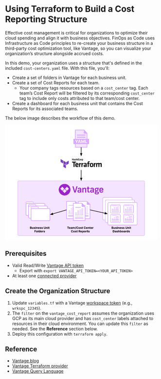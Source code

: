 # Using Terraform to Build a Cost Reporting Structure

Effective cost management is critical for organizations to optimize their cloud spending and align it with business objectives. FinOps as Code uses Infrastructure as Code principles to re-create your business structure in a third-party cost optimization tool, like Vantage, so you can visualize your organization’s structure alongside accrued costs. 

In this demo, your organization uses a structure that's defined in the included `cost-centers.yaml` file. With this file, you'll:

- Create a set of folders in Vantage for each business unit.
- Create a set of Cost Reports for each team.
  - Your company tags resources based on a `cost_center` tag. Each team’s Cost Report will be filtered by its corresponding `cost_center` tag to include only costs attributed to that team/cost center.
- Create a dashboard for each business unit that contains the Cost Reports for its associated teams.

The below image describes the workflow of this demo.

<img src="/assets/terraform-cost-reporting.png" alt="A diagram that starts with a YAML icon. YAML points to the Terraform logo. The Terraform logo has one arrow that points to the Vantage logo, which is in a box. Under the Vantage logo is an arrow that points to one set of three folder icons that say Business Unit Folders. Another arrow points to three report icons that say Team Cost/Center Cost Reports. A third arrow points to three dashboard icons that say Business Unit Dashboards." width="500" height="auto">

## Prerequisites

- Valid Read/Write [Vantage API token](https://vantage.readme.io/reference/authentication)
  - Export with `export VANTAGE_API_TOKEN=<YOUR_API_TOKEN>`
- At least one [connected provider](https://www.vantage.sh/integrations)

## Create the Organization Structure

1. Update `variables.tf` with a Vantage [workspace token](https://console.vantage.sh/settings/workspaces) (e.g., `wrkspc_12345`). 
2. The `filter` on the `vantage_cost_report` assumes the organization uses GCP as its main cloud provider and has `cost_center` labels attached to resources in their cloud environment. You can update this `filter` as needed. See the **Reference** section below.
3. Deploy this configuration with `terraform apply`.

## Reference

- [Vantage blog](https://www.vantage.sh/blog/terraform-cost-reports)
- [Vantage Terraform provider](https://registry.terraform.io/providers/vantage-sh/vantage/latest/docs)
- [Vantage Query Language](https://docs.vantage.sh/vql)
